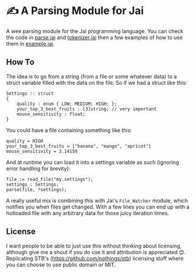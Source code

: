 # :writing_hand: A Parsing Module for Jai

A wee parsing module for the Jai programming language. You can check the code in [parse.jai](parse.jai) and [tokenizer.jai](tokenizer.jai) then a few examples of how to use them in [example.jai](example.jai).

## How To

The idea is to go from a string (from a file or some whatever data) to a struct variable filled with the data on the file. So if we had a struct like this:
```
Settings :: struct
{
    quality : enum { LOW; MEDIUM; HIGH; };
    your_top_3_best_fruits : [3]string; // very important
    mouse_sensitivity : float;
}
```
You could have a file containing something like this:
```
quality = HIGH
your_top_3_best_fruits = ["banana", "mango", "apricot"]
mouse_sensitivity = 3.14159
```
And at runtime you can load it into a settings variable as such (ignoring error handling for brevity):
```
file := read_file("my.settings");
settings : Settings;
parse(file, *settings);
```

A really useful mix is combining this with Jai's `File_Watcher` module, which notifies you when files get changed. With a few lines you can end up with a hotloaded file with any arbitrary data for those juicy iteration times. 


## License

I want people to be able to just use this without thinking about licensing, although give me a shout if you do use it and attribution is appreciated 😊. Replicating STB's (https://github.com/nothings/stb) licensing stuff where you can choose to use public domain or MIT.
